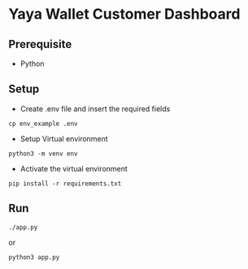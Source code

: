 # Yaya Wallet Customer Dashboard

## Prerequisite

- Python

## Setup

- Create .env file and insert the required fields

```shell
cp env_example .env
```

- Setup Virtual environment

```shell
python3 -m venv env
```

- Activate the virtual environment

```shell
pip install -r requirements.txt
```

## Run

```shell
./app.py
```

or

```shell
python3 app.py
```